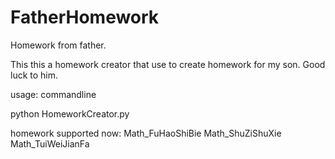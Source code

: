 # FatherHomework
Homework from father.

This this a homework creator that use to create homework for my son.
Good luck to him.

usage:
commandline 

python HomeworkCreator.py <homework name>

homework supported now:
	Math_FuHaoShiBie
	Math_ShuZiShuXie
	Math_TuiWeiJianFa